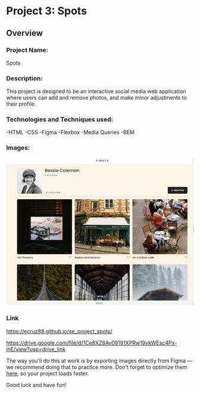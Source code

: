 # Project 3: Spots

## Overview

### Project Name:

Spots

### Description:

This project is designed to be an interactive social media web application where users can add and remove photos, and make minor adjustments to their profile.

### Technologies and Techniques used:

-HTML
-CSS
-Figma
-Flexbox
-Media Queries
-BEM

### Images:

![alt text](image.png)

### Link

https://ecruz88.github.io/se_project_spots/

https://drive.google.com/file/d/1Ce8XZ8Av09191XPRw19vkWEsc4Px-ihE/view?usp=drive_link

The way you'll do this at work is by exporting images directly from Figma — we recommend doing that to practice more. Don't forget to optimize them [here](https://tinypng.com/), so your project loads faster.

Good luck and have fun!
